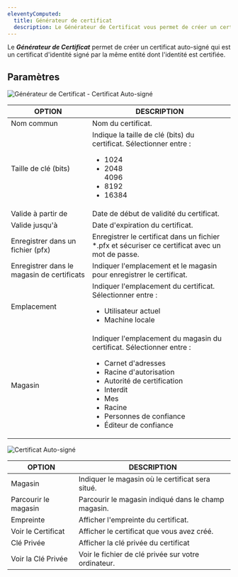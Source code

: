 ```yaml
---
eleventyComputed:
  title: Générateur de certificat
  description: Le Générateur de Certificat vous permet de créer un certificat auto-signé qui est un certificat d'identité signé par la même entité dont l'identité est certifiée.
---
```

Le ***Générateur de Certificat*** permet de créer un certificat auto-signé qui est un certificat d'identité signé par la même entité dont l'identité est certifiée.

## Paramètres

![Générateur de Certificat - Certificat Auto-signé](https://cdnweb.devolutions.net/docs/docs_en_rdm_windows_clip10390.png)

| OPTION               | DESCRIPTION                                                            |
|----------------------|------------------------------------------------------------------------|
| Nom commun          | Nom du certificat.                                                                                                                                              |
| Taille de clé (bits)      | Indique la taille de clé (bits) du certificat. Sélectionner entre : <ul><li>1024</li><li>2048</li>4096 <li>8192</li><li>16384</li></ul>                                                                                             |
| Valide à partir de           | Date de début de validité du certificat.                                      |
| Valide jusqu'à             | Date d'expiration du certificat.                                    |
| Enregistrer dans un fichier (pfx)   | Enregistrer le certificat dans un fichier *.pfx et sécuriser ce certificat avec un mot de passe.                                                                                       |
| Enregistrer dans le magasin de certificats | Indiquer l'emplacement et le magasin pour enregistrer le certificat.      |
| Emplacement             | Indiquer l'emplacement du certificat. Sélectionner entre : <ul><li>Utilisateur actuel</li><li>Machine locale</li> </ul>                                                                                             |
| Magasin                | Indiquer l'emplacement du magasin du certificat. Sélectionner entre : <ul><li>Carnet d'adresses</li><li>Racine d'autorisation</li><li>Autorité de certification</li><li>Interdit</li> <li>Mes</li><li>Racine</li><li>Personnes de confiance</li><li>Éditeur de confiance</li></ul> |

![Certificat Auto-signé](https://cdnweb.devolutions.net/docs/docs_en_rdm_windows_clip10391.png)

| OPTION         | DESCRIPTION                                   |
|----------------|-----------------------------------------------|
| Magasin          | Indiquer le magasin où le certificat sera situé. |
| Parcourir le magasin   | Parcourir le magasin indiqué dans le champ magasin. |
| Empreinte     | Afficher l'empreinte du certificat.           |
| Voir le Certificat | Afficher le certificat que vous avez créé. |
| Clé Privée    | Afficher la clé privée du certificat           |
| Voir la Clé Privée | Voir le fichier de clé privée sur votre ordinateur.   |
